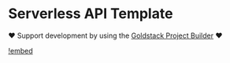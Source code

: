 # Serverless API Template

❤️ Support development by using the [Goldstack Project Builder](https://goldstack.party) ❤️

[!embed](../../../docs/docs/templates/serverless-api/index.md)

